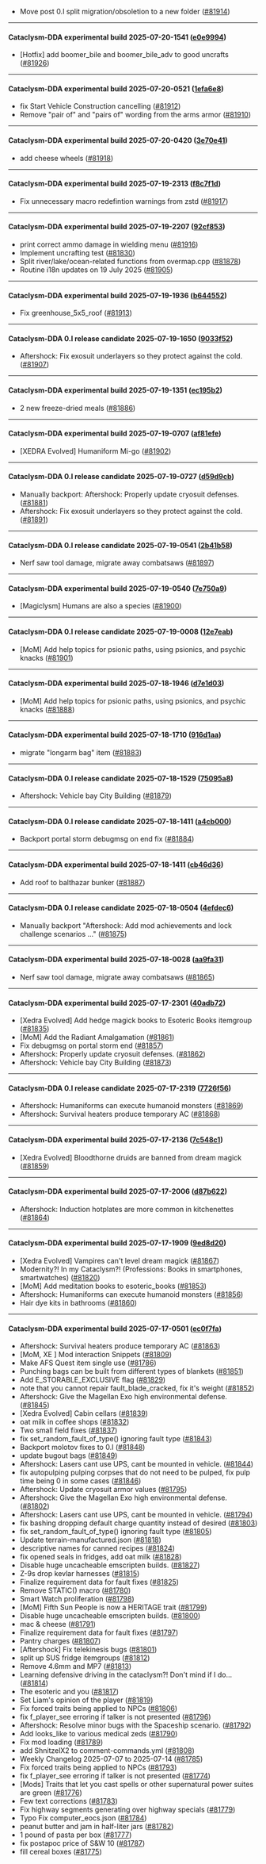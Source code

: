 * Move post 0.I split migration/obsoletion to a new folder ([#81914](https://github.com/CleverRaven/Cataclysm-DDA/pull/81914))

---

#### Cataclysm-DDA experimental build 2025-07-20-1541 ([e0e9994](https://github.com/CleverRaven/Cataclysm-DDA/releases/tag/cdda-experimental-2025-07-20-1541))

* [Hotfix] add boomer_bile and boomer_bile_adv to good uncrafts ([#81926](https://github.com/CleverRaven/Cataclysm-DDA/pull/81926))

---

#### Cataclysm-DDA experimental build 2025-07-20-0521 ([1efa6e8](https://github.com/CleverRaven/Cataclysm-DDA/releases/tag/cdda-experimental-2025-07-20-0521))

* fix Start Vehicle Construction cancelling ([#81912](https://github.com/CleverRaven/Cataclysm-DDA/pull/81912))
* Remove "pair of" and "pairs of" wording from the arms armor ([#81910](https://github.com/CleverRaven/Cataclysm-DDA/pull/81910))

---

#### Cataclysm-DDA experimental build 2025-07-20-0420 ([3e70e41](https://github.com/CleverRaven/Cataclysm-DDA/releases/tag/cdda-experimental-2025-07-20-0420))

* add cheese wheels ([#81918](https://github.com/CleverRaven/Cataclysm-DDA/pull/81918))

---

#### Cataclysm-DDA experimental build 2025-07-19-2313 ([f8c7f1d](https://github.com/CleverRaven/Cataclysm-DDA/releases/tag/cdda-experimental-2025-07-19-2313))

* Fix unnecessary macro redefintion warnings from zstd ([#81917](https://github.com/CleverRaven/Cataclysm-DDA/pull/81917))

---

#### Cataclysm-DDA experimental build 2025-07-19-2207 ([92cf853](https://github.com/CleverRaven/Cataclysm-DDA/releases/tag/cdda-experimental-2025-07-19-2207))

* print correct ammo damage in wielding menu ([#81916](https://github.com/CleverRaven/Cataclysm-DDA/pull/81916))
* Implement uncrafting test ([#81830](https://github.com/CleverRaven/Cataclysm-DDA/pull/81830))
* Split river/lake/ocean-related functions from overmap.cpp ([#81878](https://github.com/CleverRaven/Cataclysm-DDA/pull/81878))
* Routine i18n updates on 19 July 2025 ([#81905](https://github.com/CleverRaven/Cataclysm-DDA/pull/81905))

---

#### Cataclysm-DDA experimental build 2025-07-19-1936 ([b644552](https://github.com/CleverRaven/Cataclysm-DDA/releases/tag/cdda-experimental-2025-07-19-1936))

* Fix greenhouse_5x5_roof ([#81913](https://github.com/CleverRaven/Cataclysm-DDA/pull/81913))

---

#### Cataclysm-DDA 0.I release candidate 2025-07-19-1650 ([9033f52](https://github.com/CleverRaven/Cataclysm-DDA/releases/tag/cdda-0.I-2025-07-19-1650))

* Aftershock: Fix exosuit underlayers so they protect against the cold. ([#81907](https://github.com/CleverRaven/Cataclysm-DDA/pull/81907))

---

#### Cataclysm-DDA experimental build 2025-07-19-1351 ([ec195b2](https://github.com/CleverRaven/Cataclysm-DDA/releases/tag/cdda-experimental-2025-07-19-1351))

* 2 new freeze-dried meals ([#81886](https://github.com/CleverRaven/Cataclysm-DDA/pull/81886))

---

#### Cataclysm-DDA experimental build 2025-07-19-0707 ([af81efe](https://github.com/CleverRaven/Cataclysm-DDA/releases/tag/cdda-experimental-2025-07-19-0707))

* [XEDRA Evolved] Humaniform Mi-go ([#81902](https://github.com/CleverRaven/Cataclysm-DDA/pull/81902))

---

#### Cataclysm-DDA 0.I release candidate 2025-07-19-0727 ([d59d9cb](https://github.com/CleverRaven/Cataclysm-DDA/releases/tag/cdda-0.I-2025-07-19-0727))

* Manually backport: Aftershock: Properly update cryosuit defenses. ([#81881](https://github.com/CleverRaven/Cataclysm-DDA/pull/81881))
* Aftershock: Fix exosuit underlayers so they protect against the cold. ([#81891](https://github.com/CleverRaven/Cataclysm-DDA/pull/81891))

---

#### Cataclysm-DDA 0.I release candidate 2025-07-19-0541 ([2b41b58](https://github.com/CleverRaven/Cataclysm-DDA/releases/tag/cdda-0.I-2025-07-19-0541))

* Nerf saw tool damage, migrate away combatsaws ([#81897](https://github.com/CleverRaven/Cataclysm-DDA/pull/81897))

---

#### Cataclysm-DDA experimental build 2025-07-19-0540 ([7e750a9](https://github.com/CleverRaven/Cataclysm-DDA/releases/tag/cdda-experimental-2025-07-19-0540))

* [Magiclysm] Humans are also a species ([#81900](https://github.com/CleverRaven/Cataclysm-DDA/pull/81900))

---

#### Cataclysm-DDA 0.I release candidate 2025-07-19-0008 ([12e7eab](https://github.com/CleverRaven/Cataclysm-DDA/releases/tag/cdda-0.I-2025-07-19-0008))

* [MoM] Add help topics for psionic paths, using psionics, and psychic knacks ([#81901](https://github.com/CleverRaven/Cataclysm-DDA/pull/81901))

---

#### Cataclysm-DDA experimental build 2025-07-18-1946 ([d7e1d03](https://github.com/CleverRaven/Cataclysm-DDA/releases/tag/cdda-experimental-2025-07-18-1946))

* [MoM] Add help topics for psionic paths, using psionics, and psychic knacks ([#81888](https://github.com/CleverRaven/Cataclysm-DDA/pull/81888))

---

#### Cataclysm-DDA experimental build 2025-07-18-1710 ([916d1aa](https://github.com/CleverRaven/Cataclysm-DDA/releases/tag/cdda-experimental-2025-07-18-1710))

* migrate "longarm bag" item ([#81883](https://github.com/CleverRaven/Cataclysm-DDA/pull/81883))

---

#### Cataclysm-DDA 0.I release candidate 2025-07-18-1529 ([75095a8](https://github.com/CleverRaven/Cataclysm-DDA/releases/tag/cdda-0.I-2025-07-18-1529))

* Aftershock: Vehicle bay City Building ([#81879](https://github.com/CleverRaven/Cataclysm-DDA/pull/81879))

---

#### Cataclysm-DDA 0.I release candidate 2025-07-18-1411 ([a4cb000](https://github.com/CleverRaven/Cataclysm-DDA/releases/tag/cdda-0.I-2025-07-18-1411))

* Backport portal storm debugmsg on end fix ([#81884](https://github.com/CleverRaven/Cataclysm-DDA/pull/81884))

---

#### Cataclysm-DDA experimental build 2025-07-18-1411 ([cb46d36](https://github.com/CleverRaven/Cataclysm-DDA/releases/tag/cdda-experimental-2025-07-18-1411))

* Add roof to balthazar bunker ([#81887](https://github.com/CleverRaven/Cataclysm-DDA/pull/81887))

---

#### Cataclysm-DDA 0.I release candidate 2025-07-18-0504 ([4efdec6](https://github.com/CleverRaven/Cataclysm-DDA/releases/tag/cdda-0.I-2025-07-18-0504))

* Manually backport "Aftershock: Add mod achievements and lock challenge scenarios …" ([#81875](https://github.com/CleverRaven/Cataclysm-DDA/pull/81875))

---

#### Cataclysm-DDA experimental build 2025-07-18-0028 ([aa9fa31](https://github.com/CleverRaven/Cataclysm-DDA/releases/tag/cdda-experimental-2025-07-18-0028))

* Nerf saw tool damage, migrate away combatsaws ([#81865](https://github.com/CleverRaven/Cataclysm-DDA/pull/81865))

---

#### Cataclysm-DDA experimental build 2025-07-17-2301 ([40adb72](https://github.com/CleverRaven/Cataclysm-DDA/releases/tag/cdda-experimental-2025-07-17-2301))

* [Xedra Evolved] Add hedge magick books to Esoteric Books itemgroup ([#81835](https://github.com/CleverRaven/Cataclysm-DDA/pull/81835))
* [MoM] Add the Radiant Amalgamation ([#81861](https://github.com/CleverRaven/Cataclysm-DDA/pull/81861))
* Fix debugmsg on portal storm end ([#81857](https://github.com/CleverRaven/Cataclysm-DDA/pull/81857))
* Aftershock: Properly update cryosuit defenses. ([#81862](https://github.com/CleverRaven/Cataclysm-DDA/pull/81862))
* Aftershock: Vehicle bay City Building ([#81873](https://github.com/CleverRaven/Cataclysm-DDA/pull/81873))

---

#### Cataclysm-DDA 0.I release candidate 2025-07-17-2319 ([7726f56](https://github.com/CleverRaven/Cataclysm-DDA/releases/tag/cdda-0.I-2025-07-17-2319))

* Aftershock: Humaniforms can execute humanoid monsters ([#81869](https://github.com/CleverRaven/Cataclysm-DDA/pull/81869))
* Aftershock: Survival heaters produce temporary AC ([#81868](https://github.com/CleverRaven/Cataclysm-DDA/pull/81868))

---

#### Cataclysm-DDA experimental build 2025-07-17-2136 ([7c548c1](https://github.com/CleverRaven/Cataclysm-DDA/releases/tag/cdda-experimental-2025-07-17-2136))

* [Xedra Evolved] Bloodthorne druids are banned from dream magick ([#81859](https://github.com/CleverRaven/Cataclysm-DDA/pull/81859))

---

#### Cataclysm-DDA experimental build 2025-07-17-2006 ([d87b622](https://github.com/CleverRaven/Cataclysm-DDA/releases/tag/cdda-experimental-2025-07-17-2006))

* Aftershock: Induction hotplates are more common in kitchenettes ([#81864](https://github.com/CleverRaven/Cataclysm-DDA/pull/81864))

---

#### Cataclysm-DDA experimental build 2025-07-17-1909 ([9ed8d20](https://github.com/CleverRaven/Cataclysm-DDA/releases/tag/cdda-experimental-2025-07-17-1909))

* [Xedra Evolved] Vampires can't level dream magick ([#81867](https://github.com/CleverRaven/Cataclysm-DDA/pull/81867))
* Modernity?! In my Cataclysm?! (Professions: Books in smartphones, smartwatches) ([#81820](https://github.com/CleverRaven/Cataclysm-DDA/pull/81820))
* [MoM] Add meditation books to esoteric_books ([#81853](https://github.com/CleverRaven/Cataclysm-DDA/pull/81853))
* Aftershock: Humaniforms can execute humanoid monsters ([#81856](https://github.com/CleverRaven/Cataclysm-DDA/pull/81856))
* Hair dye kits in bathrooms ([#81860](https://github.com/CleverRaven/Cataclysm-DDA/pull/81860))

---

#### Cataclysm-DDA experimental build 2025-07-17-0501 ([ec0f7fa](https://github.com/CleverRaven/Cataclysm-DDA/releases/tag/cdda-experimental-2025-07-17-0501))

* Aftershock: Survival heaters produce temporary AC ([#81863](https://github.com/CleverRaven/Cataclysm-DDA/pull/81863))
* [MoM, XE ] Mod interaction Snippets ([#81809](https://github.com/CleverRaven/Cataclysm-DDA/pull/81809))
* Make AFS Quest item single use ([#81786](https://github.com/CleverRaven/Cataclysm-DDA/pull/81786))
* Punching bags can be built from different types of blankets ([#81851](https://github.com/CleverRaven/Cataclysm-DDA/pull/81851))
* Add E_STORABLE_EXCLUSIVE flag ([#81829](https://github.com/CleverRaven/Cataclysm-DDA/pull/81829))
* note that you cannot repair fault_blade_cracked, fix it's weight ([#81852](https://github.com/CleverRaven/Cataclysm-DDA/pull/81852))
* Aftershock: Give the Magellan Exo high environmental defense. ([#81845](https://github.com/CleverRaven/Cataclysm-DDA/pull/81845))
* [Xedra Evolved] Cabin cellars ([#81839](https://github.com/CleverRaven/Cataclysm-DDA/pull/81839))
* oat milk in coffee shops ([#81832](https://github.com/CleverRaven/Cataclysm-DDA/pull/81832))
* Two small field fixes ([#81837](https://github.com/CleverRaven/Cataclysm-DDA/pull/81837))
* fix set_random_fault_of_type() ignoring fault type ([#81843](https://github.com/CleverRaven/Cataclysm-DDA/pull/81843))
* Backport molotov fixes to 0.I ([#81848](https://github.com/CleverRaven/Cataclysm-DDA/pull/81848))
* update bugout bags ([#81849](https://github.com/CleverRaven/Cataclysm-DDA/pull/81849))
* Aftershock: Lasers cant use UPS, cant be mounted in vehicle. ([#81844](https://github.com/CleverRaven/Cataclysm-DDA/pull/81844))
* fix autopulping pulping corpses that do not need to be pulped, fix pulp time being 0 in some cases ([#81846](https://github.com/CleverRaven/Cataclysm-DDA/pull/81846))
* Aftershock: Update cryosuit armor values ([#81795](https://github.com/CleverRaven/Cataclysm-DDA/pull/81795))
* Aftershock: Give the Magellan Exo high environmental defense. ([#81802](https://github.com/CleverRaven/Cataclysm-DDA/pull/81802))
* Aftershock: Lasers cant use UPS, cant be mounted in vehicle. ([#81794](https://github.com/CleverRaven/Cataclysm-DDA/pull/81794))
* fix bashing dropping default charge quantity instead of desired ([#81803](https://github.com/CleverRaven/Cataclysm-DDA/pull/81803))
* fix set_random_fault_of_type() ignoring fault type ([#81805](https://github.com/CleverRaven/Cataclysm-DDA/pull/81805))
* Update terrain-manufactured.json ([#81818](https://github.com/CleverRaven/Cataclysm-DDA/pull/81818))
* descriptive names for canned recipes ([#81824](https://github.com/CleverRaven/Cataclysm-DDA/pull/81824))
* fix opened seals in fridges, add oat milk ([#81828](https://github.com/CleverRaven/Cataclysm-DDA/pull/81828))
* Disable huge uncacheable emscripten builds. ([#81827](https://github.com/CleverRaven/Cataclysm-DDA/pull/81827))
* Z-9s drop kevlar harnesses ([#81815](https://github.com/CleverRaven/Cataclysm-DDA/pull/81815))
* Finalize requirement data for fault fixes ([#81825](https://github.com/CleverRaven/Cataclysm-DDA/pull/81825))
* Remove STATIC() macro ([#81780](https://github.com/CleverRaven/Cataclysm-DDA/pull/81780))
* Smart Watch proliferation ([#81798](https://github.com/CleverRaven/Cataclysm-DDA/pull/81798))
* [MoM] Fifth Sun People is now a HERITAGE trait ([#81799](https://github.com/CleverRaven/Cataclysm-DDA/pull/81799))
* Disable huge uncacheable emscripten builds. ([#81800](https://github.com/CleverRaven/Cataclysm-DDA/pull/81800))
* mac & cheese ([#81791](https://github.com/CleverRaven/Cataclysm-DDA/pull/81791))
* Finalize requirement data for fault fixes ([#81797](https://github.com/CleverRaven/Cataclysm-DDA/pull/81797))
* Pantry charges ([#81807](https://github.com/CleverRaven/Cataclysm-DDA/pull/81807))
* [Aftershock] Fix telekinesis bugs ([#81801](https://github.com/CleverRaven/Cataclysm-DDA/pull/81801))
* split up SUS fridge itemgroups ([#81812](https://github.com/CleverRaven/Cataclysm-DDA/pull/81812))
* Remove 4.6mm and MP7 ([#81813](https://github.com/CleverRaven/Cataclysm-DDA/pull/81813))
* Learning defensive driving in the cataclysm?! Don't mind if I do... ([#81814](https://github.com/CleverRaven/Cataclysm-DDA/pull/81814))
* The esoteric and you ([#81817](https://github.com/CleverRaven/Cataclysm-DDA/pull/81817))
* Set Liam's opinion of the player ([#81819](https://github.com/CleverRaven/Cataclysm-DDA/pull/81819))
* Fix forced traits being applied to NPCs ([#81806](https://github.com/CleverRaven/Cataclysm-DDA/pull/81806))
* fix f_player_see erroring if talker is not presented ([#81796](https://github.com/CleverRaven/Cataclysm-DDA/pull/81796))
* Aftershock: Resolve minor bugs with the Spaceship scenario. ([#81792](https://github.com/CleverRaven/Cataclysm-DDA/pull/81792))
* Add looks_like to various medical zeds ([#81790](https://github.com/CleverRaven/Cataclysm-DDA/pull/81790))
* Fix mod loading ([#81789](https://github.com/CleverRaven/Cataclysm-DDA/pull/81789))
* add ShnitzelX2 to comment-commands.yml ([#81808](https://github.com/CleverRaven/Cataclysm-DDA/pull/81808))
* Weekly Changelog 2025-07-07 to 2025-07-14 ([#81785](https://github.com/CleverRaven/Cataclysm-DDA/pull/81785))
* Fix forced traits being applied to NPCs ([#81793](https://github.com/CleverRaven/Cataclysm-DDA/pull/81793))
* fix f_player_see erroring if talker is not presented ([#81774](https://github.com/CleverRaven/Cataclysm-DDA/pull/81774))
* [Mods] Traits that let you cast spells or other supernatural power suites are green ([#81776](https://github.com/CleverRaven/Cataclysm-DDA/pull/81776))
* Few text corrections ([#81783](https://github.com/CleverRaven/Cataclysm-DDA/pull/81783))
* Fix highway segments generating over highway specials ([#81779](https://github.com/CleverRaven/Cataclysm-DDA/pull/81779))
* Typo Fix computer_eocs.json ([#81784](https://github.com/CleverRaven/Cataclysm-DDA/pull/81784))
* peanut butter and jam in half-liter jars ([#81782](https://github.com/CleverRaven/Cataclysm-DDA/pull/81782))
* 1 pound of pasta per box ([#81777](https://github.com/CleverRaven/Cataclysm-DDA/pull/81777))
* fix postapoc price of S&W 10 ([#81787](https://github.com/CleverRaven/Cataclysm-DDA/pull/81787))
* fill cereal boxes ([#81775](https://github.com/CleverRaven/Cataclysm-DDA/pull/81775))
